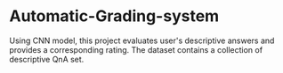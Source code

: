 # Automatic-Grading-system
Using CNN model, this project evaluates user's descriptive answers and provides a corresponding rating. The dataset contains a collection of descriptive QnA set.
